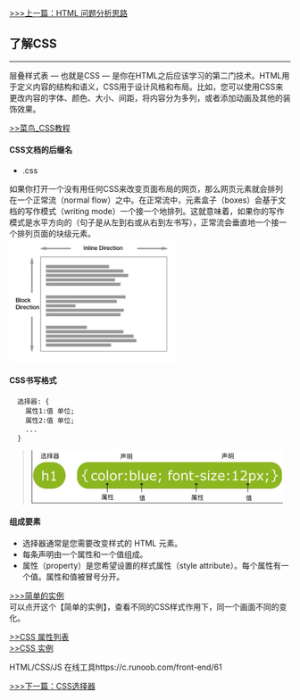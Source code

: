[>>>上一篇：HTML 问题分析思路](../../lib/HTML/HTML问题分析思路.md)

## 了解CSS
---

层叠样式表 — 也就是CSS — 是你在HTML之后应该学习的第二门技术。HTML用于定义内容的结构和语义，CSS用于设计风格和布局。比如，您可以使用CSS来更改内容的字体、颜色、大小、间距，将内容分为多列，或者添加动画及其他的装饰效果。

[>>菜鸟_CSS教程](https://www.runoob.com/css/css-tutorial.html)

#### CSS文档的后缀名
- .css

如果你打开一个没有用任何CSS来改变页面布局的网页，那么网页元素就会排列在一个正常流（normal flow）之中。在正常流中，元素盒子（boxes）会基于文档的写作模式（writing mode）一个接一个地排列。这就意味着，如果你的写作模式是水平方向的（句子是从左到右或从右到左书写），正常流会垂直地一个接一个排列页面的块级元素。  
<img src="../../img/css01.png" width="300"/>

#### CSS书写格式
```
  选择器: {
    属性1:值 单位;
    属性2:值 单位;
    ...
  }
```
><img src="../../img/css02.png" width="450"/>  

#### 组成要素
- 选择器通常是您需要改变样式的 HTML 元素。  
- 每条声明由一个属性和一个值组成。  
- 属性（property）是您希望设置的样式属性（style attribute）。每个属性有一个值。属性和值被冒号分开。  

[>>>简单的实例](https://www.runoob.com/try/demo_source/demo_default.htm)  
可以点开这个【简单的实例】，查看不同的CSS样式作用下，同一个画面不同的变化。

[>>CSS 属性列表](https://www.runoob.com/cssref/css-reference.html)  
[>>CSS 实例](https://www.runoob.com/css/css-examples.html)

HTML/CSS/JS 在线工具https://c.runoob.com/front-end/61

[>>>下一篇：CSS选择器](../../lib/CSS/CSS选择器.md)
